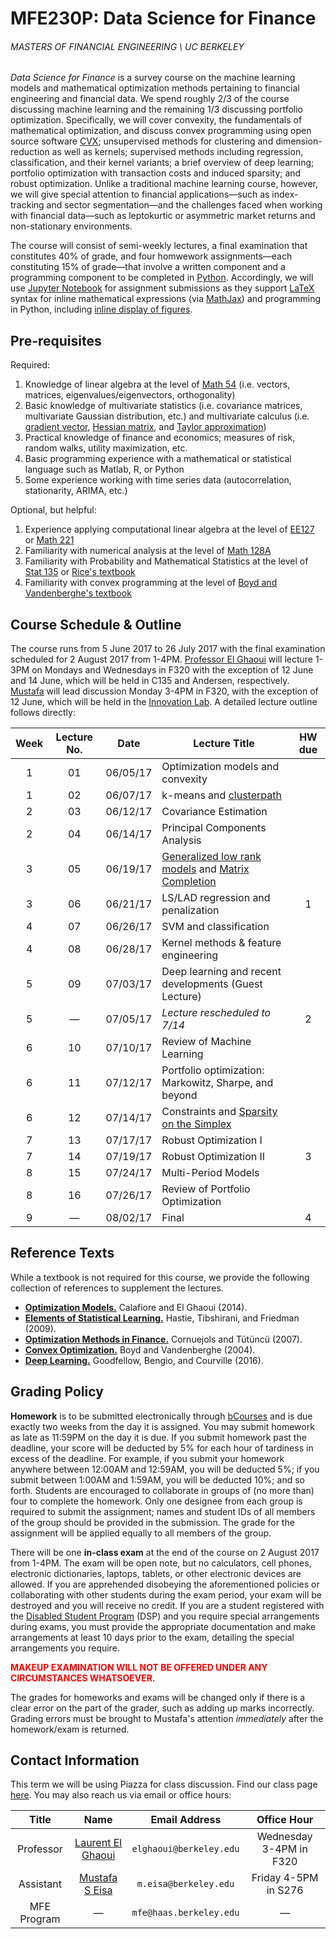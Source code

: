# MFE230P: Data Science for Finance
###### MASTERS OF FINANCIAL ENGINEERING \ UC BERKELEY


_Data Science for Finance_ is a survey course on the machine learning models and mathematical optimization methods pertaining to financial engineering and financial data. We spend roughly 2/3 of the course discussing machine learning and the remaining 1/3 discussing portfolio optimization. Specifically, we will cover convexity, the fundamentals of mathematical optimization, and discuss convex programming using open source software [CVX](http://cvxpy.org); unsupervised methods for clustering and dimension-reduction as well as kernels; supervised methods including regression, classification, and their kernel variants; a brief overview of deep learning; portfolio optimization with transaction costs and induced sparsity; and robust optimization. Unlike a traditional machine learning course, however, we will give special attention to financial applications—such as index-tracking and sector segmentation—and the challenges faced when working with financial data—such as leptokurtic or asymmetric market returns and non-stationary environments.

The course will consist of semi-weekly lectures, a final examination that constitutes 40% of grade, and four homwework assignments—each constituting 15% of grade—that involve a written component and a programming component to be completed in [Python](https://www.python.org). Accordingly, we will use [Jupyter Notebook](http://jupyter.org) for assignment submissions as they support [LaTeX](https://www.latex-project.org) syntax for inline mathematical expressions (via [MathJax](https://www.mathjax.org)) and programming in Python, including [inline display of figures](http://jupyter-notebook.readthedocs.io/en/latest/notebook.html#plotting).

## Pre-requisites

Required:

1. Knowledge of linear algebra at the level of [Math 54](https://math.berkeley.edu/courses/choosing/lowerdivcourses/math54) (i.e. vectors, matrices, eigenvalues/eigenvectors, orthogonality)
2. Basic knowledge of multivariate statistics (i.e. covariance matrices, multivariate Gaussian distribution, etc.) and multivariate calculus (i.e. [gradient vector](https://en.wikipedia.org/wiki/Gradient#Gradient_as_a_derivative), [Hessian matrix](https://en.wikipedia.org/wiki/Hessian_matrix), and [Taylor approximation](https://en.wikipedia.org/wiki/Taylor_series))
3. Practical knowledge of finance and economics; measures of risk, random walks, utility maximization, etc.
4. Basic programming experience with a mathematical or statistical language such as Matlab, R, or Python
5. Some experience working with time series data (autocorrelation, stationarity, ARIMA, etc.)

Optional, but helpful:

1. Experience applying computational linear algebra at the level of [EE127](https://people.eecs.berkeley.edu/~elghaoui/Teaching/EE127/) or [Math 221](https://people.eecs.berkeley.edu/~demmel/ma221_Spr16/)
2. Familiarity with numerical analysis at the level of [Math 128A](http://persson.berkeley.edu/128A/)
3. Familiarity with Probability and Mathematical Statistics at the level of [Stat 135](http://www.stat.berkeley.edu/~rice/Stat135/) or [Rice's textbook](https://www.amazon.com/Mathematical-Statistics-Analysis-Available-Enhanced/dp/0534399428)
4. Familiarity with convex programming at the level of [Boyd and Vandenberghe's textbook](http://stanford.edu/~boyd/cvxbook/)

## Course Schedule & Outline

The course runs from 5 June 2017 to 26 July 2017 with the final examination scheduled for 2 August 2017 from 1-4PM. [Professor El Ghaoui](http://www.eecs.berkeley.edu/~elghaoui/) will lecture 1-3PM on Mondays and Wednesdays in F320 with the exception of 12 June and 14 June, which will be held in C135 and Andersen, respectively. [Mustafa](https://mustafaseisa.com) will lead discussion Monday 3-4PM in F320, with the exception of 12 June, which will be held in the [Innovation Lab](https://haas.berkeley.edu/haas/innovation.html). A detailed lecture outline follows directly:

Week | 	Lecture No. | Date | Lecture Title|	HW due
:---: | :---: | :---: | --- |	:---:
1 | 01 | 06/05/17 | Optimization models and convexity |	
1 |	02 | 06/07/17 | k-means and [clusterpath](https://www.di.ens.fr/~fbach/419_icmlpaper.pdf) |
2 |	03 | 06/12/17 | Covariance Estimation |
2 |	04 | 06/14/17 | Principal Components Analysis |
3 |	05 | 06/19/17 | [Generalized low rank models](https://arxiv.org/abs/1410.0342) and [Matrix Completion](https://statweb.stanford.edu/~candes/papers/MatrixCompletion.pdf) |
3 |	06 | 06/21/17 | LS/LAD regression and penalization | 1
4 |	07 | 06/26/17 | SVM and classification |
4 |	08 | 06/28/17 | Kernel methods & feature engineering |
5 |	09 | 07/03/17 | Deep learning and recent developments (Guest Lecture) |
5 | — | 07/05/17 | _Lecture rescheduled to 7/14_ | 2
6 |	10 | 07/10/17 |	Review of Machine Learning |
6 | 11| 07/12/17 |	Portfolio optimization: Markowitz, Sharpe, and beyond |
6 | 12| 07/14/17 | Constraints and [Sparsity on the Simplex](https://people.eecs.berkeley.edu/~elghaoui/Pubs/pilanciNips12.pdf) |
7 |	13 | 07/17/17 | Robust Optimization I |
7 | 14 | 07/19/17 | Robust Optimization II | 3
8 | 15 | 07/24/17 | Multi-Period Models |
8 |  16 | 07/26/17 | Review of Portfolio Optimization |
9 | — | 08/02/17 | Final | 4

## Reference Texts

While a textbook is not required for this course, we provide the following collection of references to supplement the lectures.

* [**Optimization Models.**](http://www.cambridge.org/us/academic/subjects/engineering/control-systems-and-optimization/optimization-models?format=HB&isbn=9781107050877#M70W2lvoAjMyDmly.97) Calafiore and El Ghaoui (2014).
* [**Elements of Statistical Learning.**](https://statweb.stanford.edu/~tibs/ElemStatLearn/) Hastie, Tibshirani, and Friedman (2009).
* [**Optimization Methods in Finance.**](https://www.researchgate.net/publication/227390397_Optimization_Methods_in_Finance) Cornuejols and Tütüncü (2007).
* [**Convex Optimization.**](http://stanford.edu/~boyd/cvxbook/) Boyd and Vandenberghe (2004).
* [**Deep Learning.**](http://www.deeplearningbook.org) Goodfellow, Bengio, and Courville (2016).

## Grading Policy

**Homework** is to be submitted electronically through [bCourses](https://bcourses.berkeley.edu) and is due exactly two weeks from the day it is assigned. You may submit homework as late as 11:59PM on the day it is due. If you submit homework past the deadline, your score will be deducted by 5% for each hour of tardiness in excess of the deadline. For example, if you submit your homework anywhere between 12:00AM and 12:59AM, you will be deducted 5%; if you submit between 1:00AM and 1:59AM, you will be deducted 10%; and so forth. Students are encouraged to collaborate in groups of (no more than) four to complete the homework. Only one designee from each group is required to submit the assignment; names and student IDs of all members of the group should be provided in the submission. The grade for the assignment will be applied equally to all members of the group.

There will be one **in-class exam** at the end of the course on 2 August 2017 from 1-4PM. The exam will be open note, but no calculators, cell phones, electronic dictionaries, laptops, tablets, or other electronic devices are allowed. If you are apprehended disobeying the aforementioned policies or collaborating with other students during the exam period, your exam will be destroyed and you will receive no credit. If you are a student registered with the [Disabled Student Program](http://dsp.berkeley.edu) (DSP) and you require special arrangements during exams, you must provide the appropriate documentation and make arrangements at least 10 days prior to the exam, detailing the special arrangements you require.

<span style="color:red">**MAKEUP EXAMINATION WILL NOT BE OFFERED UNDER ANY CIRCUMSTANCES WHATSOEVER.**</span>

The grades for homeworks and exams will be changed only if there is a clear error on the part of the grader, such as adding up marks incorrectly. Grading errors must be brought to Mustafa's attention _immediately_ after the homework/exam is returned.

## Contact Information

This term we will be using Piazza for class discussion. Find our class page [here](https://piazza.com/berkeley/summer2017/mfe230p/home). You may also reach us via email or office hours:

Title | Name | Email Address | Office Hour
:---: | :---: | :---: | :---:
Professor | [Laurent El Ghaoui](http://www.eecs.berkeley.edu/~elghaoui/) | `elghaoui@berkeley.edu` | Wednesday 3-4PM in F320
Assistant | [Mustafa S Eisa](http://mustafaseisa.com/) | `m.eisa@berkeley.edu` | Friday 4-5PM in S276
MFE Program | — | `mfe@haas.berkeley.edu` | —